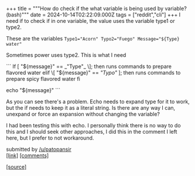 +++
title = """How do check if the what variable is being used by variable? (bash)"""
date = 2024-10-14T02:22:09.000Z
tags = ["reddit","cli"]
+++
I need if to check if in one variable, the value uses the variable type1 or type2.

These are the variables `Type1="Acorn" Typo2="Fuego" Message="${Type} water"`

Sometimes power uses type2. This is what I need

\`\`\` If \[ "${message}" == _"Type"_ \]; then runs commands to prepare flavored water elif \[ "${message}" == _"Typo"_ \]; then runs commands to prepare spicy flavored water fi

echo "${message}" \`\`\`

As you can see there's a problem. Echo needs to expand type for it to work, but the if needs to keep it as a literal string. Is there are any way I can, unexpand or force an expansion without changing the variable?

I had been testing this with echo. I personally think there is no way to do this and I should seek other approaches, I did this in the comment I left here, but I prefer to not workaround.

submitted by [/u/patopansir](https://www.reddit.com/user/patopansir)  
[\[link\]](https://www.reddit.com/r/commandline/comments/1g35y60/how_do_check_if_the_what_variable_is_being_used/) [\[comments\]](https://www.reddit.com/r/commandline/comments/1g35y60/how_do_check_if_the_what_variable_is_being_used/)

[[source]](https://www.reddit.com/r/commandline/comments/1g35y60/how_do_check_if_the_what_variable_is_being_used/)
